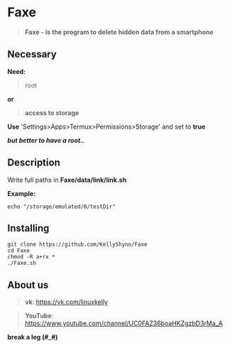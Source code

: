 # Faxe

> **Faxe - is the program to delete hidden data from a smartphone**

## Necessary

**Need:**

> root

**or**

> **access to storage**

**Use** 'Settings>Apps>Termux>Permissions>Storage' and set to **true**

***but better to have a root..***

## Description

Write full paths in **Faxe/data/link/link.sh**

**Example:**

`echo "/storage/emulated/0/testDir"`

## Installing

```
git clone https://github.com/KellyShyno/Faxe
cd Faxe
chmod -R a+rx *
./Faxe.sh
```

## About us

> **vk**: <https://vk.com/linuxkelly>

> **YouTube**: <https://www.youtube.com/channel/UC0FAZ36boaHKZgzbD3rMa_A>

**break a leg (#_#)**
